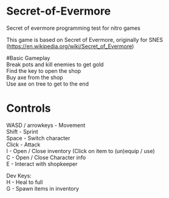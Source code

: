 # Secret-of-Evermore
Secret of evermore programming test for nitro games

This game is based on Secret of Evermore, originally for SNES (https://en.wikipedia.org/wiki/Secret_of_Evermore)

#Basic Gameplay  
Break pots and kill enemies to get gold  
Find the key to open the shop  
Buy axe from the shop  
Use axe on tree to get to the end  

# Controls
WASD / arrowkeys - Movement  
Shift - Sprint  
Space - Switch character  
Click - Attack  
I - Open / Close inventory (Click on item to (un)equip / use)  
C - Open / Close Character info  
E - Interact with shopkeeper  

Dev Keys:  
H - Heal to full  
G - Spawn items in inventory  